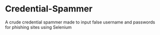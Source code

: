 # Credential-Spammer
A crude credential spammer made to input false username and passwords for phishing sites using Selenium
